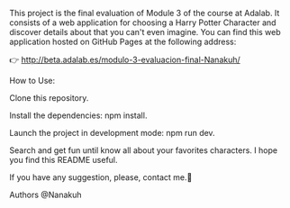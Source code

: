 This project is the final evaluation of Module 3 of the course at Adalab. 
It consists of a web application for choosing a Harry Potter Character and discover details about that you can't even imagine.
You can find this web application hosted on GitHub Pages at the following address:

👉 http://beta.adalab.es/modulo-3-evaluacion-final-Nanakuh/

How to Use:

Clone this repository.

Install the dependencies: npm install.

Launch the project in development mode: npm run dev.

Search and get fun until know all about your favorites characters. I hope you find this README useful.

If you have any suggestion, please, contact me.🙂

Authors @Nanakuh
